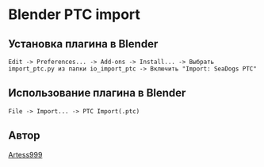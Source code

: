 # Blender PTC import

## Установка плагина в Blender
```
Edit -> Preferences... -> Add-ons -> Install... -> Выбрать import_ptc.py из папки io_import_ptc -> Включить "Import: SeaDogs PTC"
```

## Использование плагина в Blender
```
File -> Import... -> PTC Import(.ptc)
```

## Автор

[Artess999](https://github.com/Artess999)


